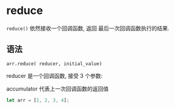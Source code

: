 # reduce

`reduce()` 依然接收一个回调函数, 返回 最后一次回调函数执行的结果.

## 语法

`arr.reduce( reducer, initial_value)
`

reducer 是一个回调函数, 接受 3 个参数:

  accumulator
    代表上一次回调函数的返回值


```js
let arr = [1, 2, 3, 4];

```

